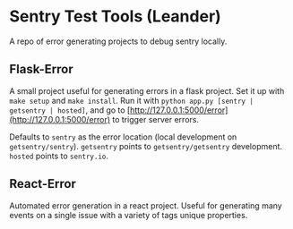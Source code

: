 # Sentry Test Tools (Leander)

A repo of error generating projects to debug sentry locally.

## Flask-Error

A small project useful for generating errors in a flask project. 
Set it up with `make setup` and `make install`.
Run it with `python app.py [sentry | getsentry | hosted]`, and go to [http://127.0.0.1:5000/error](http://127.0.0.1:5000/error) to trigger server errors.

Defaults to `sentry` as the error location (local development on `getsentry/sentry`). `getsentry` points to `getsentry/getsentry` development. `hosted` points to `sentry.io`.

## React-Error

Automated error generation in a react project. Useful for generating many events on a single issue with a variety of tags unique properties.